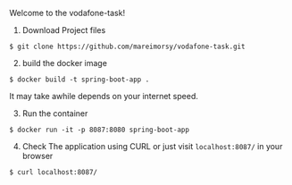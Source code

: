 Welcome to the vodafone-task!

1. Download Project files
```
$ git clone https://github.com/mareimorsy/vodafone-task.git
```
2. build the docker image
```
$ docker build -t spring-boot-app .
```
It may take awhile depends on your internet speed.

3. Run the container
```
$ docker run -it -p 8087:8080 spring-boot-app
```
4. Check The application using CURL or just visit `localhost:8087/` in your browser
```
$ curl localhost:8087/
```
